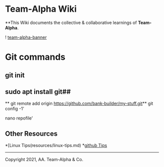 # Team-Alpha Wiki
**This Wiki documents the collective & collaborative learnings of **Team-Alpha**.

! [team-alpha-banner](wiki/resources/team-banner.jpg)


# Git commands 
## git init
## sudo apt install git##
 ** git remote add origin https://github.com/bank-builder/my-stuff.git**
 git config -1'
  
 nano repofile'
   
## Other Resources
*[Linux Tips(resources/linux-tips.md)
*[github Tips](resources/git-tips.md)

---
Copyright 2021, AA. Team-Alpha & Co. 

